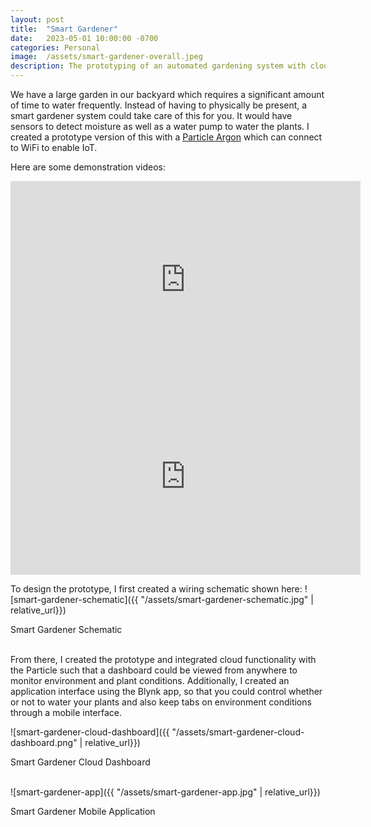 ```yaml
---
layout: post
title:  "Smart Gardener"
date:   2023-05-01 10:00:00 -0700
categories: Personal
image:  /assets/smart-gardener-overall.jpeg
description: The prototyping of an automated gardening system with cloud infrastructure
---
```


We have a large garden in our backyard which requires a significant amount of time to water frequently. Instead of having to physically be present, a smart gardener system could take care of this for you. It would have sensors to detect moisture as well as a water pump to water the plants. I created a prototype version of this with a [Particle Argon](https://docs.particle.io/argon/) which can connect to WiFi to enable IoT.

Here are some demonstration videos:
<iframe width="560" height="315" src="https://www.youtube.com/embed/ItYOKiYdOhU" title="YouTube video player" frameborder="0" allow="accelerometer; autoplay; clipboard-write; encrypted-media; gyroscope; picture-in-picture; web-share" allowfullscreen></iframe>


<iframe width="560" height="315" src="https://www.youtube.com/embed/w8A8DcIpAec" title="YouTube video player" frameborder="0" allow="accelerometer; autoplay; clipboard-write; encrypted-media; gyroscope; picture-in-picture; web-share" allowfullscreen></iframe>

To design the prototype, I first created a wiring schematic shown here:
![smart-gardener-schematic]({{ "/assets/smart-gardener-schematic.jpg" | relative_url}})
<figcaption>Smart Gardener Schematic</figcaption>
<br>

From there, I created the prototype and integrated cloud functionality with the Particle such that a dashboard could be viewed from anywhere to monitor environment and plant conditions. Additionally, I created an application interface using the Blynk app, so that you could control whether or not to water your plants and also keep tabs on environment conditions through a mobile interface. 

![smart-gardener-cloud-dashboard]({{ "/assets/smart-gardener-cloud-dashboard.png" | relative_url}})
<figcaption>Smart Gardener Cloud Dashboard</figcaption>
<br>

![smart-gardener-app]({{ "/assets/smart-gardener-app.jpg" | relative_url}})
<figcaption>Smart Gardener Mobile Application</figcaption>
<br>